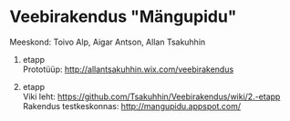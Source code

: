 Veebirakendus "Mängupidu"
===============

Meeskond: Toivo Alp, Aigar Antson, Allan Tsakuhhin

1. etapp  
Prototüüp:
http://allantsakuhhin.wix.com/veebirakendus

2. etapp  
Viki leht: https://github.com/Tsakuhhin/Veebirakendus/wiki/2.-etapp  
Rakendus testkeskonnas: http://mangupidu.appspot.com/  


